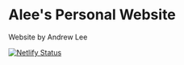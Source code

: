 # Alee's Personal Website

Website by Andrew Lee

[![Netlify Status](https://api.netlify.com/api/v1/badges/313fc4ca-5c08-47d5-b253-fb81b6c757be/deploy-status)](https://app.netlify.com/sites/alee-website/deploys)

